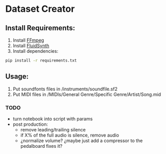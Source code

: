 # Dataset Creator

## Install Requirements:

1. Install [FFmpeg](https://www.ffmpeg.org/)
2. Install [FluidSynth](https://www.fluidsynth.org/)
3. Install dependencies:

```bash
pip install -r requirements.txt
```

## Usage:

1. Put soundfonts files in /instruments/soundfile.sf2
2. Put MIDI files in /MIDIs/General Genre/Specific Genre/Artist/Song.mid

### TODO
- turn notebook into script with params
- post production:
    - remove leading/trailing silence
    - if X% of the full audio is silence, remove audio
    - ¿normalize volume? ¿maybe just add a compressor to the pedalboard fixes it?